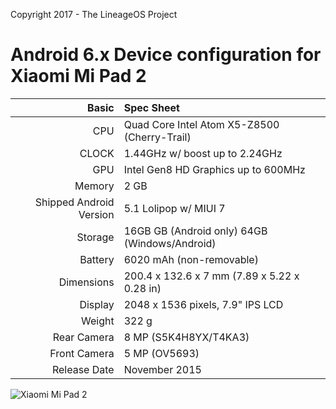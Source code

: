 Copyright 2017 - The LineageOS Project

Android 6.x Device configuration for Xiaomi Mi Pad 2
=====================================

Basic   | Spec Sheet
-------:|:-------------------------
CPU     | Quad Core Intel Atom X5-Z8500 (Cherry-Trail)
CLOCK	| 1.44GHz w/ boost up to 2.24GHz
GPU     | Intel Gen8 HD Graphics up to 600MHz
Memory  | 2 GB
Shipped Android Version | 5.1 Lolipop w/ MIUI 7
Storage | 16GB GB (Android only) 64GB (Windows/Android)
Battery | 6020 mAh (non-removable)
Dimensions | 200.4 x 132.6 x 7 mm (7.89 x 5.22 x 0.28 in)
Display | 2048 x 1536 pixels, 7.9" IPS LCD
Weight  | 322 g
Rear Camera  | 8 MP (S5K4H8YX/T4KA3)
Front Camera | 5 MP (OV5693)
Release Date | November 2015

![Xiaomi Mi Pad 2](http://cdn2.gsmarena.com/vv/pics/xiaomi/xiaomi-mi-pad-2-1.jpg "Xiaomi Mi Pad 2")

